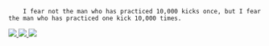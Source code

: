 <p align="center">
          
        I fear not the man who has practiced 10,000 kicks once, but I fear the man who has practiced one kick 10,000 times.
 
 <!-- Button - Gmail -->
<a href="mailto:alimamg4@gmail.com">
<img src="https://img.shields.io/badge/gmail-%23D14836.svg?&style=for-the-badge&logo=gmail&logoColor=white&link=mailto:alimamg4@gmail.com">
</a>

<!-- Button - LinkedIn -->
<a href="https://www.linkedin.com/in/devalima/">
<img src="https://img.shields.io/badge/linkedin-%230077B5.svg?&style=for-the-badge&logo=linkedin&logoColor=white">
</a>

<!-- Button - Whatsapp -->
<a href="https://api.whatsapp.com/send?phone=5521997347157&text=Olá,%20fale%20comigo!">
<img src="https://img.shields.io/badge/WHATSAPP-%2325D366.svg?&style=for-the-badge&logo=whatsapp&logoColor=white">
</a>

</p>



